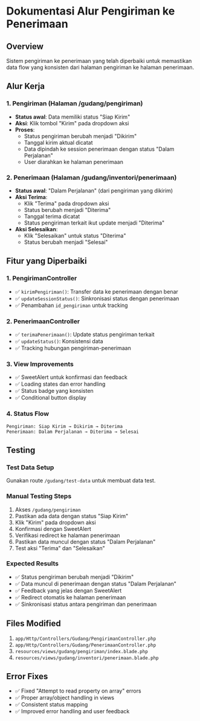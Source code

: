 # Dokumentasi Alur Pengiriman ke Penerimaan

## Overview
Sistem pengiriman ke penerimaan yang telah diperbaiki untuk memastikan data flow yang konsisten dari halaman pengiriman ke halaman penerimaan.

## Alur Kerja

### 1. Pengiriman (Halaman /gudang/pengiriman)
- **Status awal**: Data memiliki status "Siap Kirim"
- **Aksi**: Klik tombol "Kirim" pada dropdown aksi
- **Proses**:
  - Status pengiriman berubah menjadi "Dikirim"
  - Tanggal kirim aktual dicatat
  - Data dipindah ke session penerimaan dengan status "Dalam Perjalanan"
  - User diarahkan ke halaman penerimaan

### 2. Penerimaan (Halaman /gudang/inventori/penerimaan)
- **Status awal**: "Dalam Perjalanan" (dari pengiriman yang dikirim)
- **Aksi Terima**: 
  - Klik "Terima" pada dropdown aksi
  - Status berubah menjadi "Diterima"
  - Tanggal terima dicatat
  - Status pengiriman terkait ikut update menjadi "Diterima"
- **Aksi Selesaikan**:
  - Klik "Selesaikan" untuk status "Diterima"
  - Status berubah menjadi "Selesai"

## Fitur yang Diperbaiki

### 1. PengirimanController
- ✅ `kirimPengiriman()`: Transfer data ke penerimaan dengan benar
- ✅ `updateSessionStatus()`: Sinkronisasi status dengan penerimaan
- ✅ Penambahan `id_pengiriman` untuk tracking

### 2. PenerimaanController
- ✅ `terimaPenerimaan()`: Update status pengiriman terkait
- ✅ `updateStatus()`: Konsistensi data
- ✅ Tracking hubungan pengiriman-penerimaan

### 3. View Improvements
- ✅ SweetAlert untuk konfirmasi dan feedback
- ✅ Loading states dan error handling
- ✅ Status badge yang konsisten
- ✅ Conditional button display

### 4. Status Flow
```
Pengiriman: Siap Kirim → Dikirim → Diterima
Penerimaan: Dalam Perjalanan → Diterima → Selesai
```

## Testing

### Test Data Setup
Gunakan route `/gudang/test-data` untuk membuat data test.

### Manual Testing Steps
1. Akses `/gudang/pengiriman`
2. Pastikan ada data dengan status "Siap Kirim"
3. Klik "Kirim" pada dropdown aksi
4. Konfirmasi dengan SweetAlert
5. Verifikasi redirect ke halaman penerimaan
6. Pastikan data muncul dengan status "Dalam Perjalanan"
7. Test aksi "Terima" dan "Selesaikan"

### Expected Results
- ✅ Status pengiriman berubah menjadi "Dikirim"
- ✅ Data muncul di penerimaan dengan status "Dalam Perjalanan"
- ✅ Feedback yang jelas dengan SweetAlert
- ✅ Redirect otomatis ke halaman penerimaan
- ✅ Sinkronisasi status antara pengiriman dan penerimaan

## Files Modified
1. `app/Http/Controllers/Gudang/PengirimanController.php`
2. `app/Http/Controllers/Gudang/PenerimaanController.php` 
3. `resources/views/gudang/pengiriman/index.blade.php`
4. `resources/views/gudang/inventori/penerimaan.blade.php`

## Error Fixes
- ✅ Fixed "Attempt to read property on array" errors
- ✅ Proper array/object handling in views
- ✅ Consistent status mapping
- ✅ Improved error handling and user feedback
